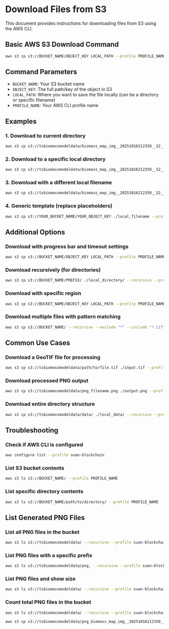 # Download Files from S3

This document provides instructions for downloading files from S3 using the AWS CLI.

## Basic AWS S3 Download Command

```bash
aws s3 cp s3://BUCKET_NAME/OBJECT_KEY LOCAL_PATH --profile PROFILE_NAME
```

## Command Parameters

- `BUCKET_NAME`: Your S3 bucket name
- `OBJECT_KEY`: The full path/key of the object in S3
- `LOCAL_PATH`: Where you want to save the file locally (can be a directory or specific filename)
- `PROFILE_NAME`: Your AWS CLI profile name

## Examples

### 1. Download to current directory

```bash
aws s3 cp s3://tsbiomassmodeldata/biomass_map_img__20251016212350__S2__B4_B3_B2__2023_01_28__2336.tif . --profile suan-blockchain
```

### 2. Download to a specific local directory

```bash
aws s3 cp s3://tsbiomassmodeldata/biomass_map_img__20251016212350__S2__B4_B3_B2__2023_01_28__2336.tif ./downloads/ --profile suan-blockchain
```

### 3. Download with a different local filename

```bash
aws s3 cp s3://tsbiomassmodeldata/biomass_map_img__20251016212350__S2__B4_B3_B2__2023_01_28__2336.tif ./my_local_file.tif --profile suan-blockchain
```

### 4. Generic template (replace placeholders)

```bash
aws s3 cp s3://YOUR_BUCKET_NAME/YOUR_OBJECT_KEY ./local_filename --profile YOUR_PROFILE_NAME
```

## Additional Options

### Download with progress bar and timeout settings

```bash
aws s3 cp s3://BUCKET_NAME/OBJECT_KEY LOCAL_PATH --profile PROFILE_NAME --cli-read-timeout 0 --cli-connect-timeout 60
```

### Download recursively (for directories)

```bash
aws s3 cp s3://BUCKET_NAME/PREFIX/ ./local_directory/ --recursive --profile PROFILE_NAME
```

### Download with specific region

```bash
aws s3 cp s3://BUCKET_NAME/OBJECT_KEY LOCAL_PATH --profile PROFILE_NAME --region us-east-1
```

### Download multiple files with pattern matching

```bash
aws s3 cp s3://BUCKET_NAME/ --recursive --exclude "*" --include "*.tif" ./downloads/ --profile PROFILE_NAME
```

## Common Use Cases

### Download a GeoTIF file for processing

```bash
aws s3 cp s3://tsbiomassmodeldata/path/to/file.tif ./input.tif --profile suan-blockchain
```

### Download processed PNG output

```bash
aws s3 cp s3://tsbiomassmodeldata/png_filename.png ./output.png --profile suan-blockchain
```

### Download entire directory structure

```bash
aws s3 cp s3://tsbiomassmodeldata/data/ ./local_data/ --recursive --profile suan-blockchain
```

## Troubleshooting

### Check if AWS CLI is configured

```bash
aws configure list --profile suan-blockchain
```

### List S3 bucket contents

```bash
aws s3 ls s3://BUCKET_NAME/ --profile PROFILE_NAME
```

### List specific directory contents

```bash
aws s3 ls s3://BUCKET_NAME/path/to/directory/ --profile PROFILE_NAME
```

## List Generated PNG Files

### List all PNG files in the bucket

```bash
aws s3 ls s3://tsbiomassmodeldata/ --recursive --profile suan-blockchain | grep "\.png$"
```

### List PNG files with a specific prefix

```bash
aws s3 ls s3://tsbiomassmodeldata/png_ --recursive --profile suan-blockchain
```

### List PNG files and show size

```bash
aws s3 ls s3://tsbiomassmodeldata/ --recursive --profile suan-blockchain | grep "\.png$" | awk '{print $3, $4}'
```

### Count total PNG files in the bucket

```bash
aws s3 ls s3://tsbiomassmodeldata/ --recursive --profile suan-blockchain | grep -c "\.png$"
```

```bash
aws s3 cp s3://tsbiomassmodeldata/png_biomass_map_img__20251016212350__S2__B4_B3_B2__2023_01_28__2336.png ./output.png --profile suan-blockchain
```
